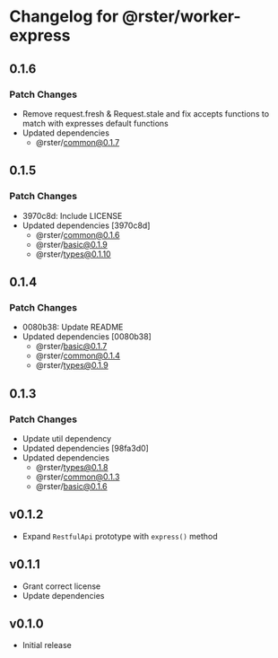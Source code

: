 # Changelog for @rster/worker-express

## 0.1.6

### Patch Changes

- Remove request.fresh & Request.stale and fix accepts functions to match with expresses default functions
- Updated dependencies
  - @rster/common@0.1.7

## 0.1.5

### Patch Changes

- 3970c8d: Include LICENSE
- Updated dependencies [3970c8d]
  - @rster/common@0.1.6
  - @rster/basic@0.1.9
  - @rster/types@0.1.10

## 0.1.4

### Patch Changes

- 0080b38: Update README
- Updated dependencies [0080b38]
  - @rster/basic@0.1.7
  - @rster/common@0.1.4
  - @rster/types@0.1.9

## 0.1.3

### Patch Changes

- Update util dependency
- Updated dependencies [98fa3d0]
- Updated dependencies
  - @rster/types@0.1.8
  - @rster/common@0.1.3
  - @rster/basic@0.1.6

## v0.1.2

- Expand `RestfulApi` prototype with `express()` method

## v0.1.1

- Grant correct license
- Update dependencies

## v0.1.0

- Initial release
